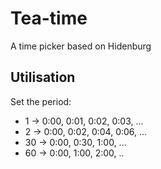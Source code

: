 # Tea-time

A time picker based on Hidenburg

## Utilisation

Set the period:
 - 1 -> 0:00, 0:01, 0:02, 0:03, ...
 - 2 -> 0:00, 0:02, 0:04, 0:06, ...
 - 30 -> 0:00, 0:30, 1:00, ...
 - 60 -> 0:00, 1:00, 2:00, ..
